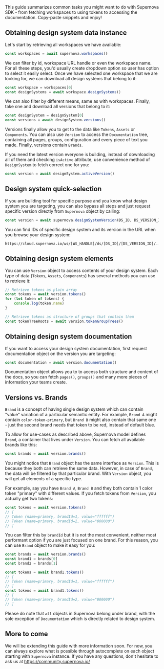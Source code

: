 This guide summarizes common tasks you might want to do with Supernova SDK - from fetching workspaces to using tokens to accessing the documentation. Copy-paste snippets and enjoy!

## Obtaining design system data instance

Let's start by retrieving all workspaces we have available:

```typescript
const workspaces = await supernova.workspaces()
```

We can filter by id, workspace URL handle or even the workspace name. For all these steps, you'd usually create dropdown option so user has option to select it easily select. Once we have selected one workspace that we are looking for, we can download all design systems that belong to it:

```typescript
const workspace = workspaces[0]
const designSystems = await workspace.designSystems()
```

We can also filter by different means, same as with workspaces. Finally, take one and download all versions that belong to it: 

```typescript
const designSystem = designSystem[0]
const versions = await designSystem.versions()
```

Versions finally allow you to get to the data like `Tokens`, `Assets` or `Components`. You can also use `Version` to access the `Documentation` tree, containing all pages, groups, configuration and every piece of text you made. Finally, versions contain `Brands`.

If you need the latest version everyone is building, instead of downloading all of them and checking `isActive` attribute, use convenience method of `DesignSystem` to fetch correct one for you:

```typescript
const version = await designSystem.activeVersion()
```

## Design system quick-selection

If you are building tool for specific purpose and you know what design system you are targeting, you can also bypass all steps and just request specific version directly from `Supernova` object by calling:

```typescript
const version = await supernova.designSystemVersion(DS_ID, DS_VERSION_ID)
```

You can find IDs of specific design system and its version in the URL when you browse your design system:

```
https://cloud.supernova.io/ws/[WS_HANDLE]/ds/[DS_ID]/[DS_VERSION_ID]/...
```

## Obtaining design system elements

You can use `Version` object to access contents of your design system. Each type of data (`Tokens`, `Assets`, `Components`) has several methods you can use to retrieve it: 

```typescript
// Retrieve tokens as plain array
const tokens = await version.tokens()
for (let token of tokens) {
    console.log(token.name)
}

// Retrieve tokens as structure of groups that contain them
const tokenTreeRoots = await version.tokenGroupTrees()
```


## Obtaining design system documentation

If you want to access your design system documentation, first request documentation object on the version you are targeting:

```typescript
const documentation = await version.documentation()
```

Documentation object allows you to to access both structure and content of the docs, so you can fetch `pages()`, `groups()` and many more pieces of information your teams create.

## Versions vs. Brands

`Brand` is a concept of having single design system which can contain "value" variation of a particular semantic entity. For example, `Brand A` might contain `color-token-primary`, but `Brand B` might also contain that same one - just the second brand needs that token to be red, instead of default blue.

To allow for use-cases as described above, Supernova model defines `Brand`, a container that lives under `Version`. You can fetch all available brands like this:

```typescript
const brands = await version.brands()
```

You might notice that `Brand` object has the same interface as `Version`. This is because they both can retrieve the same data. However, in case of `Brand`, the data will be filtered by that particular brand. With `Version` object, you will get all elements of a specific type. 

For example, say you have `Brand A`, `Brand B` and they both contain 1 color token "primary" with different values. If you fetch tokens from `Version`, you actually get two tokens:

```typescript
const tokens = await version.tokens()
// [
// Token (name=primary, brandId=1, value="ffffff")
// Token (name=primary, brandId=2, value="000000")
// ]
```

You can filter this by `brandId` but it is not the most convenient, neither most performant option if you are just focused on one brand. For this reason, you can use `Brand` object to make it easy for you:

```typescript
const brands = await version.brands()
const brand1 = brands[0]
const brand2 = brands[1]

const tokens = await brand1.tokens()
// [
// Token (name=primary, brandId=1, value="ffffff")
// ]
const tokens = await brand1.tokens()
// [
// Token (name=primary, brandId=2, value="000000")
// ]
```

Please do note that `all` objects in Supernova belong under brand, with the sole exception of `Documentation` which is directly related to design system. 

## More to come

We will be extending this guide with more information soon. For now, you can always explore what is possible through autocomplete on each object starting with `Supernova` instance. If you have any questions, don't hesitate to ask us at https://community.supernova.io/
